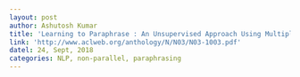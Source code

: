 ```yaml
---
layout: post
author: Ashutosh Kumar
title: 'Learning to Paraphrase : An Unsupervised Approach Using Multiple-Sequence Alignment'
link: 'http://www.aclweb.org/anthology/N/N03/N03-1003.pdf'
datel: 24, Sept, 2018
categories: NLP, non-parallel, paraphrasing
---
```


